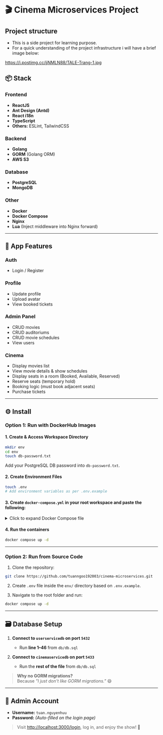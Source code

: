 
# 🎬 Cinema Microservices Project

## Project structure
 - This is a side project for learning purpose.
 - For a quick understanding of the project infrastructure i will have a brief image below:

https://i.postimg.cc/jjNMLN88/TALE-Trang-1.jpg

## 📦 Stack

### Frontend

- **ReactJS**
- **Ant Design (Antd)**
- **React i18n**
- **TypeScript**
- **Others:** ESLint, TailwindCSS

### Backend

- **Golang**
- **GORM** (Golang ORM)
- **AWS S3**

### Database

- **PostgreSQL**
- **MongoDB**

### Other

- **Docker**
- **Docker Compose**
- **Nginx**
- **Lua** (Inject middleware into Nginx forward)

---

## 🚀 App Features

### Auth

- Login / Register

### Profile

- Update profile
- Upload avatar
- View booked tickets

### Admin Panel

- CRUD movies
- CRUD auditoriums
- CRUD movie schedules
- View users

### Cinema

- Display movies list
- View movie details & show schedules
- Display seats in a room (Booked, Available, Reserved)
- Reserve seats (temporary hold)
- Booking logic (must book adjacent seats)
- Purchase tickets

---

## ⚙️ Install

### Option 1: Run with DockerHub Images

#### 1. Create & Access Workspace Directory

```bash
mkdir env 
cd env 
touch db-password.txt
```

Add your PostgreSQL DB password into `db-password.txt`.

#### 2. Create Environment Files

```bash
touch .env
# Add environment variables as per .env.example
```

#### 3. Create `docker-compose.yml` in your root workspace and paste the following:

<details>
<summary>Click to expand Docker Compose file</summary>

```yaml
services:
  userservice:
    container_name: userservice-cinema-microservices
    image: tuanngoo192003/cinema-microservices-userservice
    env_file:
      - env/.env
    ports:  
      - "8000:8000"
    depends_on:
      - userdb
        
  userdb:
    container_name: userdb-cinema-microservices
    image: postgres
    restart: always
    secrets:
      - db-password
    volumes:
      - user-db-data:/var/lib/postgresql/data
    environment:
      - POSTGRES_DB=userservicedb
      - POSTGRES_PASSWORD_FILE=/run/secrets/db-password
    ports:
      - "5432:5432"

  cinemaservice:
    container_name: cinemaservice-cinema-microservices
    image: tuanngoo192003/cinema-microservices-cinemaservice
    env_file:
      - env/.env
    ports:
      - "8001:8001"
    volumes:
      - cinema-sqlite-data:/root/data
    depends_on:
      - cinemadb
 
  cinemadb:
    container_name: cinemadb-cinema-microservices
    image: postgres
    restart: always
    secrets:
      - db-password
    volumes:
      - cinema-db-data:/var/lib/postgresql/data
    environment:
      - POSTGRES_DB=cinemaservicedb
      - POSTGRES_PASSWORD_FILE=/run/secrets/db-password
    ports:
      - "5433:5432"

  bookingservice:
    container_name: bookingservice-cinema-microservices
    image: tuanngoo192003/cinema-microservices-bookingservice
    env_file:
      - env/.env
    ports:
      - "8002:8002"
    depends_on:
      - bookingdb

  bookingdb:
    container_name: bookingdb-cinema-microservices
    image: mongo
    restart: always
    volumes:
      - booking-db-data:/data/db
    environment:
      - MONGO_INITDB_DATABASE=bookingservicedb
    ports:
      - "27017:27017"

  reactapp:
    container_name: reactapp-cinema-microservices
    image: tuanngoo192003/cinema-microservices-reactapp
    volumes:
      - react-build:/app/dist
    ports:
      - "3000:3000"

  proxy:
    container_name: proxy-cinema-microservices
    image: tuanngoo192003/cinema-microservices-proxy
    ports:
      - 80:80
    volumes:
      - react-build:/usr/share/nginx/html
    depends_on: 
      - userservice
      - cinemaservice 
      - bookingservice

volumes:
  user-db-data:
  cinema-db-data:
  booking-db-data:
  cinema-sqlite-data:
  react-build:

secrets:
  db-password:
    file: env/db-password.txt
```
</details>

#### 4. Run the containers

```bash
docker compose up -d
```

---

### Option 2: Run from Source Code

1. Clone the repository:

```bash
git clone https://github.com/tuanngoo192003/cinema-microservices.git
```

2. Create `.env` file inside the `env/` directory based on `.env.example`.

3. Navigate to the root folder and run:

```bash
docker compose up -d
```

---

## 🗃️ Database Setup

1. **Connect to `userservicedb` on port `5432`**
   - Run **line 1–46** from `db/db.sql`

2. **Connect to `cinemaservicedb` on port `5433`**
   - Run the **rest of the file** from `db/db.sql`

> **Why no GORM migrations?**  
> Because _"I just don't like GORM migrations."_ 😄

---

## 🔐 Admin Account

- **Username:** `tuan.nguyenhuu`
- **Password:** _(Auto-filled on the login page)_

> Visit [http://localhost:3000/login](http://localhost:3000/login), log in, and enjoy the show! 🍿
